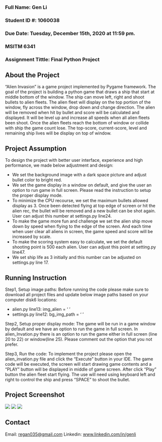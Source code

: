 <h3>Full Name: Gen Li</h3>
<h3>Student ID #: 1060038<br />
<h3>Due Date: Tuesday, December 15th, 2020 at 11:59 pm.</h3>
<h3>MSITM 6341</h3>
<h3>Assignment Tittle: Final Python Project </h3>

## About the Project
 “Alien Invasion” is a game project implemented by Pygame framework. The goal of the project is building a python game that draws a ship that start at middle bottom of the window. The ship can move left, right and shoot bullets to alien fleets. The alien fleet will display on the top portion of the window, fly across the window, drop down and change direction. The alien will be removed when hit by bullet and score will be calculated and displayed. It will be level up and increase all speeds when all alien fleets been shoot. Once the alien fleets reach the bottom of window or collide with ship the game count lose. The top-score, current-score, level and remaining ship lives will be display on top of window. 

 ## Project Assumption
 To design the project with better user interface, experience and high performance, we made below adjustment and design:
* We set the background image with a dark space picture and adjust bullet color to bright red. 
* We set the game display in a window on default, and give the user an option to run game in full screen. Please read the instruction to setup the proper display mode.
* To minimize the CPU recourse, we set the maximum bullets allowed display as 3. Once been detected flying at top edge of screen or hit the alien rec, the bullet will be removed and a new bullet can be shot again.  User can adjust this number at settings.py line24.   
* To make the game more fun and challenge we set the alien ship move down by speed when flying to the edge of the screen. And each time when user clear all aliens in screen, the game speed and score will be increased by scale.
* To make the scoring system easy to calculate, we set the default shooting point is 500 each alien. User can adjust this point at setting.py line47.
* We set ship life as 3 initially and this number can be adjusted on settings.py line 17.  

## Running Instruction
Step1, Setup image paths: Before running the code please make sure to download all project files and update below image paths based on your computer disk6 locations: 
* alien.py line13: img_alien = ‘ ’
* settings.py line12: bg_img_path = ‘ ’

Step2, Setup proper display mode: The game will be run in a game window by default and we have an option to run the game in full screen. In alien_Invation.py there is an option to run the game either in full screen (line 20 to 22) or window(line 25). Please comment out the option that you not prefer. 

Step3, Run the code: To implement the project please open the alien_invation.py file and click the “Execute” button in your IDE. The game code will be executed, the screen will start drawing game contents and a “PLAY” button will be displayed in middle of game screen. After click “Play” button the alien fleet start flying. The use will need using keyboard left and right to control the ship and press “SPACE” to shoot the bullet.   

## Project Screenshot
![](images/01.gif)
![](images/02.gif)
![](images/03.gif)

## Contact
Email: regan035@gmail.com
Linkedin: www.linkedin.com/in/genli